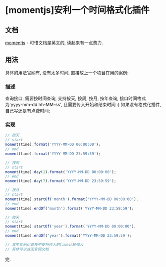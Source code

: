 # [momentjs]安利一个时间格式化插件

## 文档
[momentjs](http://momentjs.com/docs/) - 可惜文档是英文的, 读起来有一点费力.

<!--more-->
## 用法
具体的用法官网有, 没有太多时间, 直接放上一个项目在用的案例:

### 描述
查询接口, 需要按时间查询, 支持按天, 按周, 按月, 按年查询, 接口时间格式为'yyyy-mm-dd hh-MM-ss', 且需要传入开始和结束时间 :)
如果没有格式化插件, 自己写还是有点费时间;

### 实现
```javascript
// 按天
// start
moment(time).format('YYYY-MM-DD 00:00:00');
// end
moment(time).format('YYYY-MM-DD 23:59:59');

// 按周
// start
moment(time).day(1).format('YYYY-MM-DD 00:00:00');
// end
moment(time).day(7).format('YYYY-MM-DD 23:59:59');

// 按月
// start
moment(time).startOf('month').format('YYYY-MM-DD 00:00:00');
// end
moment(time).endOf('month').format('YYYY-MM-DD 23:59:59');

// 按天
// start
moment(time).startOf('year').format('YYYY-MM-DD 00:00:00');
// end
moment(time).endOf('year').format('YYYY-MM-DD 23:59:59');

// 其中实例化过程中支持传入的time比较强大
// 具体可以查阅官网文档
```

完.